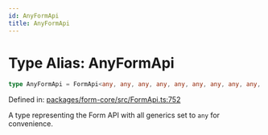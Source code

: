 ```yaml
---
id: AnyFormApi
title: AnyFormApi
---
```


<!-- DO NOT EDIT: this page is autogenerated from the type comments -->

# Type Alias: AnyFormApi

```ts
type AnyFormApi = FormApi<any, any, any, any, any, any, any, any, any, any>;
```

Defined in: [packages/form-core/src/FormApi.ts:752](https://github.com/TanStack/form/blob/main/packages/form-core/src/FormApi.ts#L752)

A type representing the Form API with all generics set to `any` for convenience.
